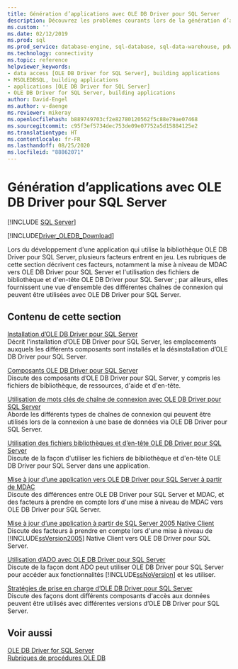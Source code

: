 ```yaml
---
title: Génération d’applications avec OLE DB Driver pour SQL Server
description: Découvrez les problèmes courants lors de la génération d’applications avec OLE DB Driver pour SQL Server et ce qui se passe quand vous effectuez une mise à niveau à partir d’un pilote OLE DB plus ancien.
ms.custom: ''
ms.date: 02/12/2019
ms.prod: sql
ms.prod_service: database-engine, sql-database, sql-data-warehouse, pdw
ms.technology: connectivity
ms.topic: reference
helpviewer_keywords:
- data access [OLE DB Driver for SQL Server], building applications
- MSOLEDBSQL, building applications
- applications [OLE DB Driver for SQL Server]
- OLE DB Driver for SQL Server, building applications
author: David-Engel
ms.author: v-daenge
ms.reviewer: mikeray
ms.openlocfilehash: b889749703cf2e82780120562f5c88e79ae07468
ms.sourcegitcommit: c95f3ef5734dec753de09e07752a5d15884125e2
ms.translationtype: HT
ms.contentlocale: fr-FR
ms.lasthandoff: 08/25/2020
ms.locfileid: "88862071"
---
```

# <a name="building-applications-with-ole-db-driver-for-sql-server"></a>Génération d’applications avec OLE DB Driver pour SQL Server
[!INCLUDE [SQL Server](../../../includes/applies-to-version/sql-asdb-asdbmi-asa-pdw.md)]

[!INCLUDE[Driver_OLEDB_Download](../../../includes/driver_oledb_download.md)]

  Lors du développement d'une application qui utilise la bibliothèque OLE DB Driver pour SQL Server, plusieurs facteurs entrent en jeu. Les rubriques de cette section décrivent ces facteurs, notamment la mise à niveau de MDAC vers OLE DB Driver pour SQL Server et l'utilisation des fichiers de bibliothèque et d'en-tête OLE DB Driver pour SQL Server ; par ailleurs, elles fournissent une vue d'ensemble des différentes chaînes de connexion qui peuvent être utilisées avec OLE DB Driver pour SQL Server.  

## <a name="in-this-section"></a>Contenu de cette section  
 [Installation d’OLE DB Driver pour SQL Server](../../oledb/applications/installing-oledb-driver-for-sql-server.md)  
 Décrit l'installation d’OLE DB Driver pour SQL Server, les emplacements auxquels les différents composants sont installés et la désinstallation d’OLE DB Driver pour SQL Server.  

 [Composants OLE DB Driver pour SQL Server](../../oledb/applications/components-of-oledb-driver-for-sql-server.md)  
 Discute des composants d’OLE DB Driver pour SQL Server, y compris les fichiers de bibliothèque, de ressources, d'aide et d'en-tête.  

 [Utilisation de mots clés de chaîne de connexion avec OLE DB Driver pour SQL Server](../../oledb/applications/using-connection-string-keywords-with-oledb-driver-for-sql-server.md)  
 Aborde les différents types de chaînes de connexion qui peuvent être utilisés lors de la connexion à une base de données via OLE DB Driver pour SQL Server.  

 [Utilisation des fichiers bibliothèques et d’en-tête OLE DB Driver pour SQL Server](../../oledb/applications/using-the-oledb-driver-for-sql-server-header-and-library-files.md)  
 Discute de la façon d'utiliser les fichiers de bibliothèque et d'en-tête OLE DB Driver pour SQL Server dans une application.  

 [Mise à jour d’une application vers OLE DB Driver pour SQL Server à partir de MDAC](../../oledb/applications/updating-an-application-to-oledb-driver-for-sql-server-from-mdac.md)  
 Discute des différences entre OLE DB Driver pour SQL Server et MDAC, et des facteurs à prendre en compte lors d'une mise à niveau de MDAC vers OLE DB Driver pour SQL Server.  

 [Mise à jour d’une application à partir de SQL Server 2005 Native Client](../../oledb/applications/updating-an-application-from-sql-server-2005-native-client.md)  
 Discute des facteurs à prendre en compte lors d'une mise à niveau de [!INCLUDE[ssVersion2005](../../../includes/ssversion2005-md.md)] Native Client vers OLE DB Driver pour SQL Server.  

 [Utilisation d’ADO avec OLE DB Driver pour SQL Server](../../oledb/applications/using-ado-with-oledb-driver-for-sql-server.md)  
 Discute de la façon dont ADO peut utiliser OLE DB Driver pour SQL Server pour accéder aux fonctionnalités [!INCLUDE[ssNoVersion](../../../includes/ssnoversion-md.md)] et les utiliser.  

 [Stratégies de prise en charge d’OLE DB Driver pour SQL Server](../../oledb/applications/support-policies-for-oledb-driver-for-sql-server.md)  
 Discute des façons dont différents composants d'accès aux données peuvent être utilisés avec différentes versions d’OLE DB Driver pour SQL Server.  

## <a name="see-also"></a>Voir aussi  
 [OLE DB Driver for SQL Server](../../oledb/oledb-driver-for-sql-server.md)     
 [Rubriques de procédures OLE DB](../../oledb/ole-db-how-to/ole-db-how-to-topics.md)  
